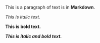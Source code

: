 
This is a paragraph of text is in **Markdown**.

*This is italic text.*

**This is bold text.**

***This is italic and bold text.***
